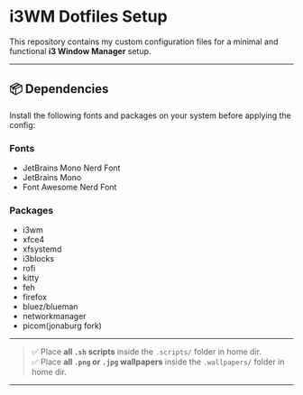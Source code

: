 # i3WM Dotfiles Setup

This repository contains my custom configuration files for a minimal and functional **i3 Window Manager** setup.

---

## 📦 Dependencies

Install the following fonts and packages on your system before applying the config:

### Fonts
- JetBrains Mono Nerd Font  
- JetBrains Mono  
- Font Awesome Nerd Font  

### Packages
- i3wm  
- xfce4  
- xfsystemd  
- i3blocks  
- rofi  
- kitty  
- feh
- firefox
- bluez/blueman
- networkmanager
- picom(jonaburg fork)
---



> ✅ Place **all `.sh` scripts** inside the `.scripts/` folder in home dir.  
> ✅ Place **all `.png` or `.jpg` wallpapers** inside the `.wallpapers/` folder in home dir.

---

